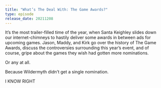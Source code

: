 ```yaml
---
title: "What’s The Deal With: The Game Awards?"
type: episode
release_date: 20211208
---
```

It’s the most trailer-filled time of the year, when Santa Keighley slides down our internet-chimneys to hastily deliver some awards in between ads for upcoming games. Jason, Maddy, and Kirk go over the history of The Game Awards, discuss the controversies surrounding this year’s event, and of course, gripe about the games they wish had gotten more nominations.

Or any at all.

Because Wildermyth didn’t get a single nomination.

I KNOW RIGHT